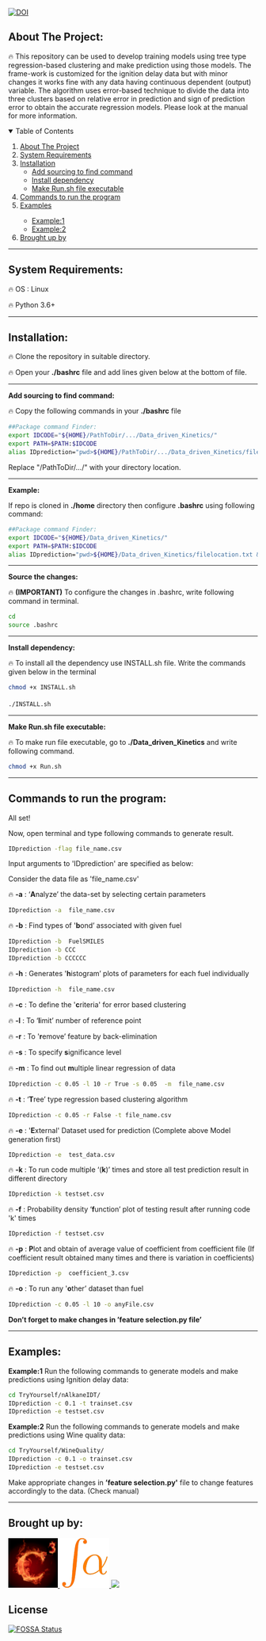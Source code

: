<a href="https://zenodo.org/badge/latestdoi/373245755"><img src="https://zenodo.org/badge/373245755.svg" alt="DOI"></a>



## About The Project:

:fire:  This repository can be used to develop training models using tree type regression-based clustering and make prediction using those models. The frame-work is customized for the ignition delay  data but with minor changes it works fine with any data having continuous dependent (output) variable. The algorithm uses error-based technique to divide the data into three clusters based on relative error in prediction and sign of prediction error to obtain the accurate regression models. Please look at the manual for more information.

<!-- TABLE OF CONTENTS -->
<details open="open">
  <summary>Table of Contents</summary>
  <ol>
    <li>
      <a href="#about-the-project">About The Project</a>
    </li>
    <li>
      <a href="#system-Requirements">System Requirements<a>
    </li>
    <li>
	<a href="#installation">Installation</a>
      <ul>
        <li><a href="#add-sourcing-to-find-command">Add sourcing to find command<a></li>
        <li><a href="#Install-dependency">Install dependency<a></li>
        <li><a href="#make-run.sh-file-executable">Make Run.sh file executable<a></li>
      </ul>
    </li>
    <li><a href="#commands-to-run-the-program">Commands to run the program</a></li>
    <li><a href="#examples">Examples</a></li>
    <ul>
        <li>    <a href="#example-1">Example:1<a></li>
        <li>    <a href="#example-2">Example:2<a></li>
      </ul>
    <li><a href="#brought-up-by">Brought up by</a></li>
  </ol>
</details>

---
## System Requirements:

:fire:  OS : Linux

:fire:  Python 3.6+

---
## Installation:

:fire:  Clone the repository in suitable directory.

:fire:  Open your **./bashrc** file and add lines given below at the bottom of file.


---
**Add sourcing to find command:**

:fire:  Copy the following commands in your **./bashrc** file 

```sh
##Package command Finder:
export IDCODE="${HOME}/PathToDir/.../Data_driven_Kinetics/"
export PATH=$PATH:$IDCODE
alias IDprediction="pwd>${HOME}/PathToDir/.../Data_driven_Kinetics/filelocation.txt && Run.sh"
```
Replace "/PathToDir/.../" with your directory location.

--- 
**Example:**

If repo is cloned in **./home** directory then configure **.bashrc** using following command:


```sh
##Package command Finder:
export IDCODE="${HOME}/Data_driven_Kinetics/"
export PATH=$PATH:$IDCODE
alias IDprediction="pwd>${HOME}/Data_driven_Kinetics/filelocation.txt && Run.sh"
```
---
**Source the changes:**

:fire:  **(IMPORTANT)** To configure the changes in .bashrc, write following command in terminal.

```sh
cd
source .bashrc
```
---
**Install dependency:**

:fire:  To install all the dependency use INSTALL.sh file. Write the commands given below in the terminal

```sh
chmod +x INSTALL.sh

./INSTALL.sh
```
 
 ---
**Make Run.sh file executable:**

:fire:  To make run file executable, go to **./Data_driven_Kinetics** and write following command.

```sh
chmod +x Run.sh
```
 

---

## Commands to run the program:

All set!

Now, open terminal and type following commands to generate result.

```sh
IDprediction -flag file_name.csv
```

Input arguments to 'IDprediction' are specified as below:

Consider the data file as 'file_name.csv'


:fire:  **-a** : ‘**A**nalyze’ the data-set by selecting certain parameters

```sh
IDprediction -a  file_name.csv  
```

:fire:  **-b** : Find types of '**b**ond’ associated with given fuel
```sh
IDprediction -b  FuelSMILES
IDprediction -b CCC
IDprediction -b CCCCCC

```

:fire:  **-h** : Generates '**h**istogram’ plots of parameters for each fuel individually

```sh
IDprediction -h  file_name.csv 
```

:fire:  **-c**  : To define the '**c**riteria' for error based clustering

:fire:  **-l**   : To ‘**l**imit’ number of reference point

:fire:  **-r**   : To '**r**emove’ feature by back-elimination

:fire:  **-s**  : To specify **s**ignificance level


:fire:  **-m** : To find out **m**ultiple linear regression of data 

```sh
IDprediction -c 0.05 -l 10 -r True -s 0.05  -m  file_name.csv 
```

:fire: **-t**  : ‘**T**ree’ type regression based clustering algorithm

```sh
IDprediction -c 0.05 -r False -t file_name.csv 
```

:fire:  **-e** : '**E**xternal' Dataset used for prediction (Complete above Model generation first)

```sh
IDprediction -e  test_data.csv 
```

:fire:  **-k**  : To run code multiple ‘(**k**)’ times and store all test prediction result in different directory

```sh
IDprediction -k testset.csv
```

:fire:  **-f**  : Probability density ‘**f**unction’ plot of testing result after running code 'k' times

```sh
IDprediction -f testset.csv
```


:fire:  **-p**  : **P**lot and obtain of average value of coefficient from coefficient file (If coefficient result obtained many times and there is variation in coefficients)
```sh
IDprediction -p  coefficient_3.csv 
```

:fire:  **-o**  : To run any '**o**ther’ dataset than fuel

```sh
IDprediction -c 0.05 -l 10 -o anyFile.csv
```
**Don’t forget to make changes in ’feature selection.py
file’**

---
## Examples:

**Example:1**
Run the following commands to generate models and make predictions using Ignition delay data:
```sh
cd TryYourself/nAlkaneIDT/
IDprediction -c 0.1 -t trainset.csv
IDprediction -e testset.csv
```

**Example:2**
Run the following commands to generate models and make predictions using Wine quality data:
```sh
cd TryYourself/WineQuality/
IDprediction -c 0.1 -o trainset.csv
IDprediction -e testset.csv
```

Make appropriate changes in **’feature selection.py'** file to change features accordingly to the data. (Check manual)

---

## Brought up by:

<dl>
      <a href="https://krithikasivaram.github.io">
         <img alt="CCC Group" src="https://github.com/pragneshrana/logos/blob/master/logo.jpg"
         width=100" height="100">
      </a>
      <a href="http://sivaramambikasaran.com/">
         <img alt="SAFRAN Group" src="https://github.com/pragneshrana/logos/blob/master/17197871.png"
         width=100" height="100">
      </a>
<a href="https://app.fossa.com/projects/git%2Bgithub.com%2FComputational-Chemistry-and-Combustion%2FData_driven_Kinetics?ref=badge_shield" alt="FOSSA Status"><img src="https://app.fossa.com/api/projects/git%2Bgithub.com%2FComputational-Chemistry-and-Combustion%2FData_driven_Kinetics.svg?type=shield"/></a>
</dl>



## License
[![FOSSA Status](https://app.fossa.com/api/projects/git%2Bgithub.com%2FComputational-Chemistry-and-Combustion%2FData_driven_Kinetics.svg?type=large)](https://app.fossa.com/projects/git%2Bgithub.com%2FComputational-Chemistry-and-Combustion%2FData_driven_Kinetics?ref=badge_large)